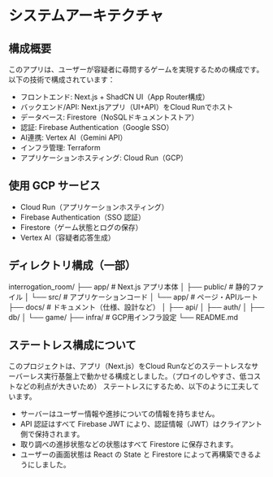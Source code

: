 # システムアーキテクチャ

## 構成概要
このアプリは、ユーザーが容疑者に尋問するゲームを実現するための構成です。
以下の技術で構成されています：
- フロントエンド: Next.js + ShadCN UI（App Router構成）
- バックエンド/API: Next.jsアプリ（UI+API）をCloud Runでホスト
- データベース: Firestore（NoSQLドキュメントストア）
- 認証: Firebase Authentication（Google SSO）
- AI連携: Vertex AI（Gemini API）
- インフラ管理: Terraform
- アプリケーションホスティング: Cloud Run（GCP）

## 使用 GCP サービス
- Cloud Run（アプリケーションホスティング）
- Firebase Authentication（SSO 認証）
- Firestore（ゲーム状態とログの保存）
- Vertex AI（容疑者応答生成）

## ディレクトリ構成（一部）

interrogation_room/
├── app/                # Next.js アプリ本体
│   ├── public/         # 静的ファイル
│   └── src/            # アプリケーションコード
│       └── app/        # ページ・APIルート
├── docs/               # ドキュメント（仕様、設計など）
│   ├── api/
│   ├── auth/
│   ├── db/
│   └── game/
├── infra/          # GCP用インフラ設定
└── README.md

## ステートレス構成について
このプロジェクトは、アプリ（Next.js）をCloud Runなどのステートレスなサーバーレス実行基盤上で動かせる構成としました。（プロイのしやすさ、低コストなどの利点が大きいため）
ステートレスにするため、以下のように工夫しています。
- サーバーはユーザー情報や進捗についての情報を持ちません。
- API 認証はすべて Firebase JWT により、認証情報（JWT）はクライアント側で保持されます。
- 取り調べの進捗状態などの状態はすべて Firestore に保存されます。
- ユーザーの画面状態は React の State と Firestore によって再構築できるようにしました。
